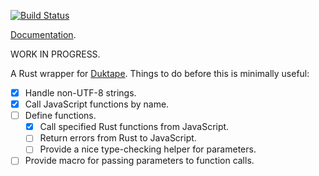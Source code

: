 [![Build Status](https://travis-ci.org/emk/duktape-rs.svg)](https://travis-ci.org/emk/duktape-rs)

[Documentation][apidoc].

[apidoc]: http://www.rust-ci.org/emk/duktape-rs/doc/duktape/

WORK IN PROGRESS.

A Rust wrapper for [Duktape](http://duktape.org/).  Things to do before
this is minimally useful:

- [x] Handle non-UTF-8 strings.
- [x] Call JavaScript functions by name.
- [ ] Define functions.
  - [x] Call specified Rust functions from JavaScript.
  - [ ] Return errors from Rust to JavaScript.
  - [ ] Provide a nice type-checking helper for parameters.
- [ ] Provide macro for passing parameters to function calls.
